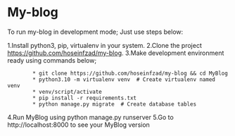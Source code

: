 # My-blog
To run my-blog in development mode; Just use steps below:

 1.Install python3, pip, virtualenv in your system.
 2.Clone the project https://github.com/hoseinfzad/my-blog.
 3.Make development environment ready using commands below;
              
            * git clone https://github.com/hoseinfzad/my-blog && cd MyBlog
            * python3.10 -m virtualenv venv  # Create virtualenv named venv
            * venv/script/activate
            * pip install -r requirements.txt
            * python manage.py migrate  # Create database tables
            
      
  4.Run MyBlog using python manage.py runserver
  5.Go to http://localhost:8000 to see your MyBlog version
      

